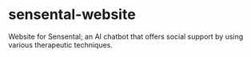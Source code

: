 # sensental-website
Website for Sensental; an AI chatbot that offers social support by using various therapeutic techniques.
